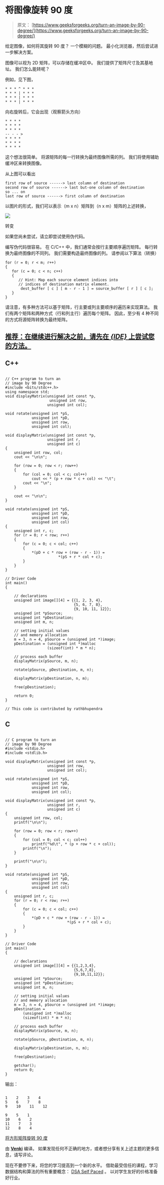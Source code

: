 # 将图像旋转 90 度

> 原文： [https://www.geeksforgeeks.org/turn-an-image-by-90-degree/](https://www.geeksforgeeks.org/turn-an-image-by-90-degree/)

给定图像，如何将其旋转 90 度？ 一个模糊的问题。 最小化浏览器，然后尝试进一步解决方案。

图像可以视为 2D 矩阵，可以存储在缓冲区中。 我们提供了矩阵尺寸及其基地址。 我们怎么能转呢？

例如，见下图，

```
* * * ^ * * *
* * * | * * *
* * * | * * *
* * * | * * *
```

向右旋转后，它会出现（观察箭头方向）

```
* * * *
* * * *
* * * *
-- - - >
* * * *
* * * *
* * * *
```

这个想法很简单。 将源矩阵的每一行转换为最终图像所需的列。 我们将使用辅助缓冲区来转换图像。

从上图可以看出

```
first row of source ------> last column of destination
second row of source ------> last but-one column of destination
so ... on
last row of source ------> first column of destination
```

以图片的形式，我们可以表示（m x n）矩阵到（n x m）矩阵的上述转换，

![](img/fb9d8c439cc2e6894c4b13161aeff651.png)

转变

如果您尚未尝试，请立即尝试使用伪代码。

编写伪代码很容易。 在 C/C++ 中，我们通常会按行主要顺序遍历矩阵。 每行转换为最终图像的不同列。 我们需要构造最终图像的列。 请参阅以下算法（转换）

```
for (r = 0; r < m; r++)
{
   for (c = 0; c < n; c++)
   {
      // Hint: Map each source element indices into
      // indices of destination matrix element.
       dest_buffer [ c ] [ m - r - 1 ] = source_buffer [ r ] [ c ];
   }
}
```

请注意，有多种方法可以基于矩阵，行主要或列主要顺序的遍历来实现算法。 我们有两个矩阵和两种方式（行和列主行）遍历每个矩阵。 因此，至少有 4 种不同的方式将源矩阵转换为最终矩阵。

## [推荐：在继续进行解决之前，请先在 ***{IDE}*** 上尝试您的方法。](https://ide.geeksforgeeks.org/)

## C++ 

```

// C++ program to turn an  
// image by 90 Degree  
#include <bits/stdc++.h> 
using namespace std; 
void displayMatrix(unsigned int const *p,  
                    unsigned int row,  
                   unsigned int col);  

void rotate(unsigned int *pS,  
            unsigned int *pD,  
            unsigned int row,  
            unsigned int col);  

void displayMatrix(unsigned int const *p,  
                   unsigned int r,  
                   unsigned int c)  
{  
    unsigned int row, col;  
    cout << "\n\n";  

    for (row = 0; row < r; row++)  
    {  
        for (col = 0; col < c; col++)  
            cout << * (p + row * c + col) << "\t";  
        cout << "\n";  
    }  

    cout << "\n\n";  
}  

void rotate(unsigned int *pS,  
            unsigned int *pD,  
            unsigned int row,  
            unsigned int col)  
{  
    unsigned int r, c;  
    for (r = 0; r < row; r++)  
    {  
        for (c = 0; c < col; c++)  
        {  
            *(pD + c * row + (row - r - 1)) =  
                        *(pS + r * col + c);  
        }  
    }  
}  

// Driver Code  
int main()  
{  

    // declarations  
    unsigned int image[][4] = {{1, 2, 3, 4},  
                               {5, 6, 7, 8},  
                               {9, 10, 11, 12}};  
    unsigned int *pSource;  
    unsigned int *pDestination;  
    unsigned int m, n;  

    // setting initial values  
    // and memory allocation  
    m = 3, n = 4, pSource = (unsigned int *)image;  
    pDestination = (unsigned int *)malloc
                   (sizeof(int) * m * n);  

    // process each buffer  
    displayMatrix(pSource, m, n);  

    rotate(pSource, pDestination, m, n);  

    displayMatrix(pDestination, n, m);  

    free(pDestination);  

    return 0;  
}  

// This code is contributed by rathbhupendra 

```

## C

```

// C program to turn an  
// image by 90 Degree 
#include <stdio.h> 
#include <stdlib.h> 

void displayMatrix(unsigned int const *p,  
                   unsigned int row,  
                   unsigned int col); 

void rotate(unsigned int *pS,  
            unsigned int *pD,  
            unsigned int row,  
            unsigned int col); 

void displayMatrix(unsigned int const *p,  
                   unsigned int r,  
                   unsigned int c)  
{ 
    unsigned int row, col; 
    printf("\n\n"); 

    for (row = 0; row < r; row++) 
    { 
        for (col = 0; col < c; col++) 
            printf("%d\t", * (p + row * c + col)); 
        printf("\n"); 
    } 

    printf("\n\n"); 
} 

void rotate(unsigned int *pS,  
            unsigned int *pD, 
            unsigned int row,  
            unsigned int col) 
{ 
    unsigned int r, c; 
    for (r = 0; r < row; r++) 
    { 
        for (c = 0; c < col; c++) 
        { 
            *(pD + c * row + (row - r - 1)) =  
                            *(pS + r * col + c); 
        } 
    } 
} 

// Driver Code 
int main() 
{ 

    // declarations 
    unsigned int image[][4] = {{1,2,3,4},  
                               {5,6,7,8}, 
                               {9,10,11,12}}; 
    unsigned int *pSource; 
    unsigned int *pDestination; 
    unsigned int m, n; 

    // setting initial values 
    // and memory allocation 
    m = 3, n = 4, pSource = (unsigned int *)image; 
    pDestination =  
        (unsigned int *)malloc 
        (sizeof(int) * m * n); 

    // process each buffer 
    displayMatrix(pSource, m, n); 

    rotate(pSource, pDestination, m, n); 

    displayMatrix(pDestination, n, m); 

    free(pDestination); 

    getchar(); 
    return 0; 
} 

```

输出：

```

1    2    3    4    
5    6    7    8    
9    10    11    12    

9    5    1    
10    6    2    
11    7    3    
12    8    4    

```

[将方形矩阵旋转 90 度](https://www.geeksforgeeks.org/inplace-rotate-square-matrix-by-90-degrees/)

由 **[Venki](https://www.geeksforgeeks.org/?page_id=2)** 编译。 如果发现任何不正确的地方，或者想分享有关上述主题的更多信息，请写评论。

现在不要停下来，将您的学习提高到一个新的水平。 借助最受信任的课程，学习数据结构和算法的所有重要概念： [DSA Self Paced](https://practice.geeksforgeeks.org/courses/dsa-self-paced?utm_source=geeksforgeeks&utm_medium=article&utm_campaign=gfg_article_dsa_content_bottom) 。 以对学生友好的价格准备好行业。